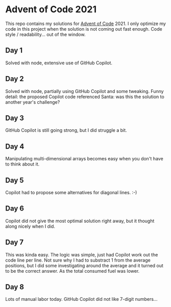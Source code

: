 # Advent of Code 2021

This repo contains my solutions for [Advent of Code](https://adventofcode.com/) 2021. I only optimize my code in this project when the solution is not coming out fast enough. Code style / readability... out of the window.

## Day 1

Solved with node, extensive use of GitHub Copilot.

## Day 2

Solved with node, partially using GitHub Copilot and some tweaking. Funny detail: the proposed Copilot code referenced Santa: was this the solution to another year's challenge?

## Day 3

GitHub Copilot is still going strong, but I did struggle a bit.

## Day 4

Manipulating multi-dimensional arrays becomes easy when you don't have to think about it.

## Day 5

Copilot had to propose some alternatives for diagonal lines. :-)

## Day 6

Copilot did not give the most optimal solution right away, but it thought along nicely when I did.

## Day 7

This was kinda easy. The logic was simple, just had Copilot work out the code line per line. Not sure why I had to substract 1 from the average positions, but I did some investigating around the average and it turned out to be the correct answer. As the total consumed fuel was lower.

## Day 8

Lots of manual labor today. GitHub Copilot did not like 7-digit numbers...